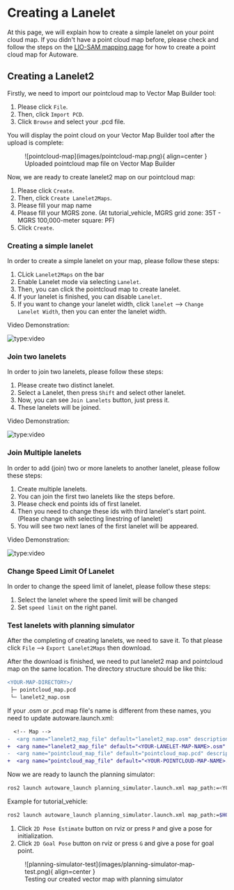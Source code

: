 # Creating a Lanelet

At this page, we will explain how to create a simple lanelet on your point cloud map.
If you didn't have a point cloud map before,
please check
and follow the steps on the [LIO-SAM mapping page](../../open-source-slam/lio-sam/index.md)
for how to create a point cloud map for Autoware.

## Creating a Lanelet2

Firstly, we need to import our pointcloud map to Vector Map Builder tool:

1. Please click `File`.
2. Then, click `Import PCD`.
3. Click `Browse` and select your .pcd file.

You will display the point cloud on your Vector Map Builder tool after the upload is complete:

<figure markdown>
  ![pointcloud-map](images/pointcloud-map.png){ align=center }
  <figcaption>
    Uploaded pointcloud map file on Vector Map Builder
  </figcaption>
</figure>

Now, we are ready to create lanelet2 map on our pointcloud map:

1. Please click `Create`.
2. Then, click `Create Lanelet2Maps`.
3. Please fill your map name
4. Please fill your MGRS zone. (At tutorial_vehicle, MGRS grid zone: 35T - MGRS 100,000-meter square: PF)
5. Click `Create`.

### Creating a simple lanelet

In order to create a simple lanelet on your map, please follow these steps:

1. CLick `Lanelet2Maps` on the bar
2. Enable Lanelet mode via selecting `Lanelet`.
3. Then, you can click the pointcloud map to create lanelet.
4. If your lanelet is finished, you can disable `Lanelet`.
5. If you want to change your lanelet width, click `lanelet` --> `Change Lanelet Width`, then you can enter the lanelet width.

Video Demonstration:

![type:video](https://youtube.com/embed/183PHi84AeU)

### Join two lanelets

In order to join two lanelets, please follow these steps:

1. Please create two distinct lanelet.
2. Select a Lanelet, then press `Shift` and select other lanelet.
3. Now, you can see `Join Lanelets` button, just press it.
4. These lanelets will be joined.

Video Demonstration:

![type:video](https://youtube.com/embed/_tHilFUKDQc)

### Join Multiple lanelets

In order to add (join) two or more lanelets to another lanelet, please follow these steps:

1. Create multiple lanelets.
2. You can join the first two lanelets like the steps before.
3. Please check end points ids of first lanelet.
4. Then you need to change these ids with third lanelet's start point. (Please change with selecting linestring of lanelet)
5. You will see two next lanes of the first lanelet will be appeared.

Video Demonstration:

![type:video](https://youtube.com/embed/l5ZnL0Cjmnk)

### Change Speed Limit Of Lanelet

In order to change the speed limit of lanelet, please follow these steps:

1. Select the lanelet where the speed limit will be changed
2. Set `speed limit` on the right panel.

### Test lanelets with planning simulator

After the completing of creating lanelets, we need to save it.
To that please click `File` --> `Export Lanelet2Maps` then download.

After the download is finished,
we need to put lanelet2 map and pointcloud map on the same location.
The directory structure should be like this:

```diff
<YOUR-MAP-DIRECTORY>/
 ├─ pointcloud_map.pcd
 └─ lanelet2_map.osm
```

If your .osm or .pcd map file's name is different from these names,
you need to update autoware.launch.xml:

```diff
  <!-- Map -->
-  <arg name="lanelet2_map_file" default="lanelet2_map.osm" description="lanelet2 map file name"/>
+  <arg name="lanelet2_map_file" default="<YOUR-LANELET-MAP-NAME>.osm" description="lanelet2 map file name"/>
-  <arg name="pointcloud_map_file" default="pointcloud_map.pcd" description="pointcloud map file name"/>
+  <arg name="pointcloud_map_file" default="<YOUR-POINTCLOUD-MAP-NAME>.pcd" description="pointcloud map file name"/>
```

Now we are ready to launch the planning simulator:

```bash
ros2 launch autoware_launch planning_simulator.launch.xml map_path:=<YOUR-MAP-FOLDER-DIR> vehicle_model:=<YOUR-VEHICLE-MODEL> sensor_model:=<YOUR-SENSOR-KIT>
```

Example for tutorial_vehicle:

```bash
ros2 launch autoware_launch planning_simulator.launch.xml map_path:=$HOME/Files/autoware_map/tutorial_map/ vehicle_model:=tutorial_vehicle sensor_model:=tutorial_vehicle_sensor_kit vehicle_id:=tutorial_vehicle
```

1. Click `2D Pose Estimate` button on rviz or press `P` and give a pose for initialization.
2. Click `2D Goal Pose` button on rviz or press `G` and give a pose for goal point.

<figure markdown>
  ![planning-simulator-test](images/planning-simulator-map-test.png){ align=center }
  <figcaption>
    Testing our created vector map with planning simulator
  </figcaption>
</figure>
